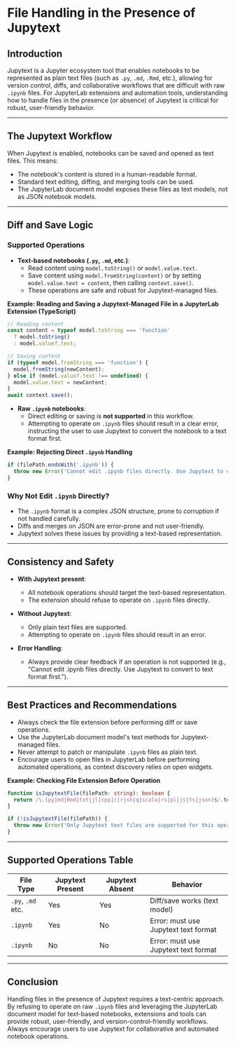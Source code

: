 # File Handling in the Presence of Jupytext

## Introduction

Jupytext is a Jupyter ecosystem tool that enables notebooks to be represented as plain text files (such as `.py`, `.md`, `.Rmd`, etc.), allowing for version control, diffs, and collaborative workflows that are difficult with raw `.ipynb` files. For JupyterLab extensions and automation tools, understanding how to handle files in the presence (or absence) of Jupytext is critical for robust, user-friendly behavior.

---

## The Jupytext Workflow

When Jupytext is enabled, notebooks can be saved and opened as text files. This means:
- The notebook's content is stored in a human-readable format.
- Standard text editing, diffing, and merging tools can be used.
- The JupyterLab document model exposes these files as text models, not as JSON notebook models.

---

## Diff and Save Logic

### Supported Operations

- **Text-based notebooks (`.py`, `.md`, etc.)**:  
  - Read content using `model.toString()` or `model.value.text`.
  - Save content using `model.fromString(content)` or by setting `model.value.text = content`, then calling `context.save()`.
  - These operations are safe and robust for Jupytext-managed files.

**Example: Reading and Saving a Jupytext-Managed File in a JupyterLab Extension (TypeScript)**
```typescript
// Reading content
const content = typeof model.toString === 'function'
  ? model.toString()
  : model.value?.text;

// Saving content
if (typeof model.fromString === 'function') {
  model.fromString(newContent);
} else if (model.value?.text !== undefined) {
  model.value.text = newContent;
}
await context.save();
```

- **Raw `.ipynb` notebooks**:  
  - Direct editing or saving is **not supported** in this workflow.
  - Attempting to operate on `.ipynb` files should result in a clear error, instructing the user to use Jupytext to convert the notebook to a text format first.

**Example: Rejecting Direct `.ipynb` Handling**
```typescript
if (filePath.endsWith('.ipynb')) {
  throw new Error('Cannot edit .ipynb files directly. Use Jupytext to convert to text format first.');
}
```

### Why Not Edit `.ipynb` Directly?

- The `.ipynb` format is a complex JSON structure, prone to corruption if not handled carefully.
- Diffs and merges on JSON are error-prone and not user-friendly.
- Jupytext solves these issues by providing a text-based representation.

---

## Consistency and Safety

- **With Jupytext present**:  
  - All notebook operations should target the text-based representation.
  - The extension should refuse to operate on `.ipynb` files directly.

- **Without Jupytext**:  
  - Only plain text files are supported.
  - Attempting to operate on `.ipynb` files should result in an error.

- **Error Handling**:  
  - Always provide clear feedback if an operation is not supported (e.g., "Cannot edit .ipynb files directly. Use Jupytext to convert to text format first.").

---

## Best Practices and Recommendations

- Always check the file extension before performing diff or save operations.
- Use the JupyterLab document model's text methods for Jupytext-managed files.
- Never attempt to patch or manipulate `.ipynb` files as plain text.
- Encourage users to open files in JupyterLab before performing automated operations, as context discovery relies on open widgets.

**Example: Checking File Extension Before Operation**
```typescript
function isJupytextFile(filePath: string): boolean {
  return /\.(py|md|Rmd|txt|jl|cpp|c|r|sh|q|scala|rs|pl|js|ts|json)$/.test(filePath);
}

if (!isJupytextFile(filePath)) {
  throw new Error('Only Jupytext text files are supported for this operation.');
}
```

---

## Supported Operations Table

| File Type         | Jupytext Present | Jupytext Absent | Behavior                                      |
|-------------------|------------------|-----------------|-----------------------------------------------|
| `.py`, `.md` etc. | Yes              | Yes             | Diff/save works (text model)                  |
| `.ipynb`          | Yes              | No              | Error: must use Jupytext text format          |
| `.ipynb`          | No               | No              | Error: must use Jupytext text format          |

---

## Conclusion

Handling files in the presence of Jupytext requires a text-centric approach. By refusing to operate on raw `.ipynb` files and leveraging the JupyterLab document model for text-based notebooks, extensions and tools can provide robust, user-friendly, and version-control-friendly workflows. Always encourage users to use Jupytext for collaborative and automated notebook operations.
